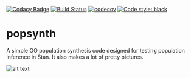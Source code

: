 [![Codacy Badge](https://api.codacy.com/project/badge/Grade/b3d66930915f4a3a949465abe5311325)](https://app.codacy.com/app/grburgess/popsynth?utm_source=github.com&utm_medium=referral&utm_content=grburgess/popsynth&utm_campaign=Badge_Grade_Dashboard)
[![Build Status](https://travis-ci.org/grburgess/popsynth.svg?branch=master)](https://travis-ci.org/grburgess/popsynth)
[![codecov](https://codecov.io/gh/grburgess/popsynth/branch/master/graph/badge.svg)](https://codecov.io/gh/grburgess/popsynth)
[![Code style: black](https://img.shields.io/badge/code%20style-black-000000.svg)](https://github.com/ambv/black)
# popsynth

A simple OO population synthesis code designed for testing population inference in Stan. It also makes a lot of pretty pictures.

![alt text](https://raw.githubusercontent.com/grburgess/popsynth/master/external/pop.gif)
